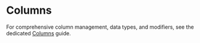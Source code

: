 # Columns

For comprehensive column management, data types, and modifiers, see the dedicated [Columns](/basics/columns.md) guide.
